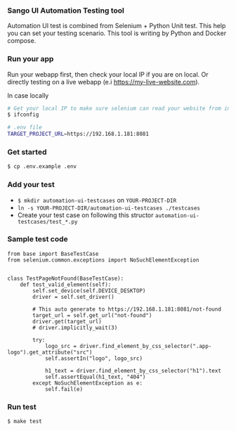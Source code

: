 ### Sango UI Automation Testing tool

Automation UI test is combined from Selenium + Python Unit test. This help you can set your testing scenario.
This tool is writing by Python and Docker compose.

### Run your app

Run your webapp first, then check your local IP if you are on local. Or directly testing on a live webapp (e.i https://my-live-website.com).


In case locally

```bash
# Get your local IP to make sure selenium can read your website from inside docker container
$ ifconfig

# .env file
TARGET_PROJECT_URL=https://192.168.1.181:8081

```

### Get started

```bash
$ cp .env.example .env
```

### Add your test

- `$ mkdir automation-ui-testcases` on `YOUR-PROJECT-DIR`
- `ln -s YOUR-PROJECT-DIR/automation-ui-testcases ./testcases`
- Create your test case on following this structor `automation-ui-testcases/test_*.py`


### Sample test code

```
from base import BaseTestCase
from selenium.common.exceptions import NoSuchElementException


class TestPageNotFound(BaseTestCase):
    def test_valid_element(self):
        self.set_device(self.DEVICE_DESKTOP)
        driver = self.set_driver()

        # This auto generate to https://192.168.1.181:8081/not-found
        target_url = self.get_url("not-found")
        driver.get(target_url)
        # driver.implicitly_wait(3)

        try:
            logo_src = driver.find_element_by_css_selector(".app-logo").get_attribute("src")
            self.assertIn("logo", logo_src)

            h1_text = driver.find_element_by_css_selector("h1").text
            self.assertEqual(h1_text, "404")
        except NoSuchElementException as e:
            self.fail(e)

```
### Run test

```bash
$ make test
```
